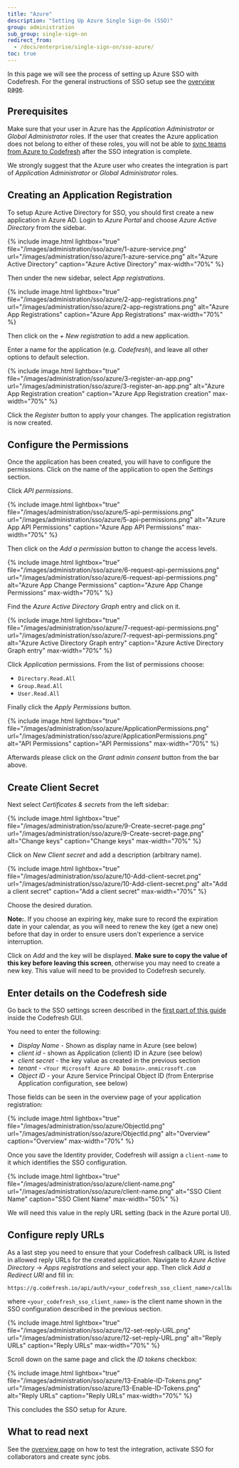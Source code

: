 ```yaml
---
title: "Azure"
description: "Setting Up Azure Single Sign-On (SSO)"
group: administration
sub_group: single-sign-on
redirect_from:
  - /docs/enterprise/single-sign-on/sso-azure/
toc: true
---
```


In this page we will see the process of setting up Azure SSO with Codefresh. For the general instructions of SSO setup
see the [overview page]({{site.baseurl}}/docs/administration/single-sign-on/sso-setup-oauth2/).

## Prerequisites

Make sure that your user in Azure has the *Application Administrator* or *Global Administrator* roles. If the user that creates the Azure application does not belong to either of these roles, you will not be able to [sync teams from Azure to Codefresh]({{site.baseurl}}/docs/administration/single-sign-on/sso-setup-oauth2/#syncing-of-teams-after-initial-sso-setup) after the SSO integration is complete.

We strongly suggest that the Azure user who creates the integration is part of *Application Administrator* or *Global Administrator* roles.


## Creating an Application Registration

To setup Azure Active Directory for SSO, you should first create a new application in Azure AD.
Login to *Azure Portal* and choose *Azure Active Directory* from the sidebar.

{% include image.html 
lightbox="true" 
file="/images/administration/sso/azure/1-azure-service.png" 
url="/images/administration/sso/azure/1-azure-service.png"
alt="Azure Active Directory"
caption="Azure Active Directory"
max-width="70%"
%}

Then under the new sidebar, select *App registrations*.

{% include image.html 
lightbox="true" 
file="/images/administration/sso/azure/2-app-registrations.png" 
url="/images/administration/sso/azure/2-app-registrations.png"
alt="Azure App Registrations"
caption="Azure App Registrations"
max-width="70%"
%}

Then click on the *+ New registration* to add a new application.

Enter a name for the application (e.g. *Codefresh*), and leave all other options to default selection.

{% include image.html 
lightbox="true" 
file="/images/administration/sso/azure/3-register-an-app.png" 
url="/images/administration/sso/azure/3-register-an-app.png"
alt="Azure App Registration creation"
caption="Azure App Registration creation"
max-width="70%"
%}

Click the *Register* button to apply your changes. The application registration is now created.



## Configure the Permissions

Once the application has been created, you will have to configure the permissions. Click on the name of the application to open the *Settings* section.

Click *API permissions*.

{% include image.html 
lightbox="true" 
file="/images/administration/sso/azure/5-api-permissions.png" 
url="/images/administration/sso/azure/5-api-permissions.png"
alt="Azure App API Permissions"
caption="Azure App API Permissions"
max-width="70%"
%}

Then click on the *Add a permission* button to change the access levels.


{% include image.html 
lightbox="true" 
file="/images/administration/sso/azure/6-request-api-permissions.png" 
url="/images/administration/sso/azure/6-request-api-permissions.png"
alt="Azure App Change Permissions"
caption="Azure App Change Permissions"
max-width="70%"
%}

Find the *Azure Active Directory Graph* entry and click on it.

{% include image.html 
lightbox="true" 
file="/images/administration/sso/azure/7-request-api-permissions.png" 
url="/images/administration/sso/azure/7-request-api-permissions.png"
alt="Azure Active Directory Graph entry"
caption="Azure Active Directory Graph entry"
max-width="70%"
%}

Click *Application* permissions. From the list of permissions choose:

* `Directory.Read.All`
* `Group.Read.All`
* `User.Read.All`


Finally click the *Apply Permissions* button.

{% include image.html 
lightbox="true" 
file="/images/administration/sso/azure/ApplicationPermissions.png" 
url="/images/administration/sso/azure/ApplicationPermissions.png"
alt="API Permissions"
caption="API Permissions"
max-width="70%"
%}

 Afterwards please click on the *Grant admin consent* button from the bar above.

## Create Client Secret

Next select *Certificates & secrets* from the left sidebar:

{% include image.html 
lightbox="true" 
file="/images/administration/sso/azure/9-Create-secret-page.png" 
url="/images/administration/sso/azure/9-Create-secret-page.png"
alt="Change keys"
caption="Change keys"
max-width="70%"
%}

Click on *New Client secret* and add a description (arbitrary name).


{% include image.html 
lightbox="true" 
file="/images/administration/sso/azure/10-Add-client-secret.png" 
url="/images/administration/sso/azure/10-Add-client-secret.png"
alt="Add a client secret"
caption="Add a client secret"
max-width="70%"
%}

Choose the desired duration.

**Note:**. If you choose an expiring key, make sure to record the expiration date in your calendar, as you will need to renew the key (get a new one) before that day in order to ensure users don't experience a service interruption.

Click on *Add* and the key will be displayed. **Make sure to copy the value of this key before leaving this screen**, otherwise you may need to create a new key. This value will need to be provided to Codefresh securely.

## Enter details on the Codefresh side

Go back to the SSO settings screen described in the [first part of this guide]({{site.baseurl}}/docs/enterprise/single-sign-on/sso-setup-oauth2/#identity-provider-options) inside the Codefresh GUI.

You need to enter the following:

* *Display Name* - Shown as display name in Azure (see below)
* *client id* - shown as Application (client) ID in Azure (see below)
* *client secret* - the key value as created in the previous section
* *tenant* - `<Your Microsoft Azure AD Domain>.onmicrosoft.com`
* *Object ID* - your Azure Service Principal Object ID (from Enterprise Application configuration, see below)

Those fields can be seen in the overview page of your application registration:

{% include image.html 
lightbox="true" 
file="/images/administration/sso/azure/ObjectId.png" 
url="/images/administration/sso/azure/ObjectId.png"
alt="Overview"
caption="Overview"
max-width="70%"
%}

Once you save the Identity provider, Codefresh will assign a `client-name` to it which identifies the SSO configuration.

{% include image.html 
lightbox="true" 
file="/images/administration/sso/azure/client-name.png" 
url="/images/administration/sso/azure/client-name.png"
alt="SSO Client Name"
caption="SSO Client Name"
max-width="50%"
%}

We will need this value in the reply URL setting (back in the Azure portal UI).

## Configure reply URLs

As a last step you need to ensure that your Codefresh callback URL is listed in allowed reply URLs for the created application. Navigate to *Azure Active Directory* -> *Apps registrations* and select your app. Then click *Add a Redirect URI* and fill in:

```
https://g.codefresh.io/api/auth/<your_codefresh_sso_client_name>/callback

```

where `<your_codefresh_sso_client_name>` is the client name shown in the SSO configuration described in the previous section.

{% include image.html 
lightbox="true" 
file="/images/administration/sso/azure/12-set-reply-URL.png" 
url="/images/administration/sso/azure/12-set-reply-URL.png"
alt="Reply URLs"
caption="Reply URLs"
max-width="70%"
%}

Scroll down on the same page and click the *ID tokens* checkbox:

{% include image.html 
lightbox="true" 
file="/images/administration/sso/azure/13-Enable-ID-Tokens.png" 
url="/images/administration/sso/azure/13-Enable-ID-Tokens.png"
alt="Reply URLs"
caption="Reply URLs"
max-width="70%"
%}

This concludes the SSO setup for Azure. 

## What to read next

See the [overview page]({{site.baseurl}}/docs/administration/single-sign-on/sso-setup-oauth2/#testing-your-identity-provider) on how to test the integration, activate SSO for collaborators and create sync jobs.